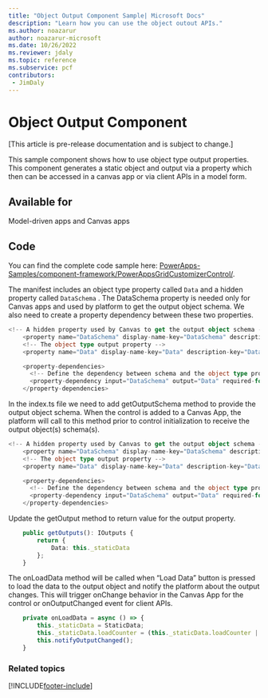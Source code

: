 ```yaml
---
title: "Object Output Component Sample| Microsoft Docs"
description: "Learn how you can use the object outout APIs."
ms.author: noazarur
author: noazarur-microsoft
ms.date: 10/26/2022
ms.reviewer: jdaly
ms.topic: reference
ms.subservice: pcf
contributors:
 - JimDaly
---
```


# Object Output Component

[This article is pre-release documentation and is subject to change.]

This sample component shows how to use object type output properties. This component generates a static object and output via a property which then can be accessed in a canvas app or via client APIs in a model form.

## Available for

Model-driven apps and Canvas apps

## Code

You can find the complete code sample here: [PowerApps-Samples/component-framework/PowerAppsGridCustomizerControl/](https://github.com/microsoft/PowerApps-Samples/tree/master/component-framework/PowerAppsGridCustomizerControl).

The manifest includes an object type property called `Data`  and a hidden property called `DataSchema` . The DataSchema property is needed only for Canvas apps and used by platform to get the output object schema.
We also need to create a property dependency between these two properties.


```typescript
<!-- A hidden property used by Canvas to get the output object schema -->
    <property name="DataSchema" display-name-key="DataSchema" description-key="DataSchema" of-type="SingleLine.Text" usage="input" hidden="true"/>
    <!-- The object type output property -->
    <property name="Data" display-name-key="Data" description-key="Data" of-type="Object" usage="output" hidden="false" default-value=""/>

    <property-dependencies>
      <!-- Define the dependency between schema and the object type property -->
      <property-dependency input="DataSchema" output="Data" required-for="schema" />
    </property-dependencies>

```

In the index.ts file we need to add getOutputSchema method to provide the output object schema. When the control is added to a Canvas App, the platform will call to this method prior to control initialization to receive the output object(s) schema(s). 

```typescript
<!-- A hidden property used by Canvas to get the output object schema -->
    <property name="DataSchema" display-name-key="DataSchema" description-key="DataSchema" of-type="SingleLine.Text" usage="input" hidden="true"/>
    <!-- The object type output property -->
    <property name="Data" display-name-key="Data" description-key="Data" of-type="Object" usage="output" hidden="false" default-value=""/>

    <property-dependencies>
      <!-- Define the dependency between schema and the object type property -->
      <property-dependency input="DataSchema" output="Data" required-for="schema" />
    </property-dependencies>

```

Update the getOutput method to return value for the output property.

```typescript
    public getOutputs(): IOutputs {
        return {
            Data: this._staticData
        };
    }

```

The onLoadData method will be called when “Load Data” button is pressed to load the data to the output object and notify the platform about the output changes. This will trigger onChange behavior in the Canvas App for the control or onOutputChanged event for client APIs.

```typescript
    private onLoadData = async () => {
        this._staticData = StaticData;
        this._staticData.loadCounter = (this._staticData.loadCounter || 0) + 1;
        this.notifyOutputChanged();
    }

```


### Related topics


[!INCLUDE[footer-include](../../../includes/footer-banner.md)]